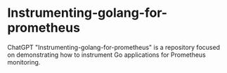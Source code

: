# Instrumenting-golang-for-prometheus
 ChatGPT "Instrumenting-golang-for-prometheus" is a repository focused on demonstrating how to instrument Go applications for Prometheus monitoring.
